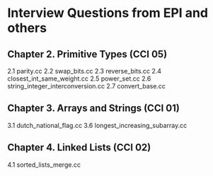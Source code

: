 # Interview Questions from EPI and others

## Chapter 2. Primitive Types (CCI 05)
2.1 parity.cc
2.2 swap\_bits.cc
2.3 reverse\_bits.cc
2.4 closest\_int\_same\_weight.cc
2.5 power\_set.cc
2.6 string\_integer\_interconversion.cc
2.7 convert\_base.cc

## Chapter 3. Arrays and Strings (CCI 01)
3.1 dutch\_national\_flag.cc
3.6 longest\_increasing\_subarray.cc

## Chapter 4. Linked Lists (CCI 02)
4.1 sorted\_lists\_merge.cc


